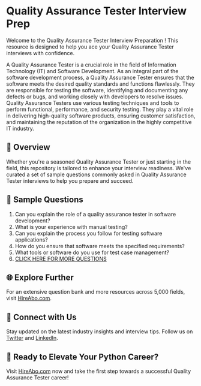 # Quality Assurance Tester Interview Prep

Welcome to the Quality Assurance Tester Interview Preparation ! This resource is designed to help you ace your Quality Assurance Tester interviews with confidence.

A Quality Assurance Tester is a crucial role in the field of Information Technology (IT) and Software Development. As an integral part of the software development process, a Quality Assurance Tester ensures that the software meets the desired quality standards and functions flawlessly. They are responsible for testing the software, identifying and documenting any defects or bugs, and working closely with developers to resolve issues. Quality Assurance Testers use various testing techniques and tools to perform functional, performance, and security testing. They play a vital role in delivering high-quality software products, ensuring customer satisfaction, and maintaining the reputation of the organization in the highly competitive IT industry.

## 🚀 Overview

Whether you're a seasoned Quality Assurance Tester or just starting in the field, this repository is tailored to enhance your interview readiness. We've curated a set of sample questions commonly asked in Quality Assurance Tester interviews to help you prepare and succeed.

## 📝 Sample Questions

1. Can you explain the role of a quality assurance tester in software development?
2. What is your experience with manual testing?
3. Can you explain the process you follow for testing software applications?
4. How do you ensure that software meets the specified requirements?
5. What tools or software do you use for test case management?
6. [CLICK HERE FOR MORE QUESTIONS](https://hireabo.com/job/0_0_13/Quality%20Assurance%20Tester)

## 🌐 Explore Further

For an extensive question bank and more resources across 5,000 fields, visit [HireAbo.com](https://www.hireabo.com).

## 📱 Connect with Us

Stay updated on the latest industry insights and interview tips. Follow us on [Twitter](https://twitter.com/hireabo) and [LinkedIn](https://www.linkedin.com/in/hire-abo-3609972a8/).

## 🚀 Ready to Elevate Your Python Career?

Visit [HireAbo.com](https://www.hireabo.com) now and take the first step towards a successful Quality Assurance Tester career!